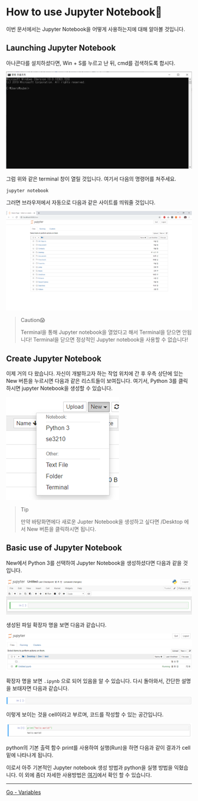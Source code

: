 # How to use Jupyter Notebook🤔

이번 문서에서는 Jupyter Notebook을 어떻게 사용하는지에 대해 알아볼 것입니다.

## Launching Jupyter Notebook

아나콘다를 설치하셨다면, Win + S를 누르고 난 뒤, cmd를 검색하도록 합시다. 

<img src="../img/terminal.png" alt="Terminal png"  />

그럼 위와 같은 terminal 창이 열릴 것입니다. 여기서 다음의 명령어를 쳐주세요.

```
jupyter notebook
```

그러면 브라우저에서 자동으로 다음과 같은 사이트를 띄워줄 것입니다.

<img src="../img/jupyter-notebook1.png" alt="jupyter notebook"  />

> Caution😱
>
> Terminal을 통해 Jupyter notebook을 열었다고 해서 Terminal을 닫으면 안됩니다!  Terminal을 닫으면 정상적인 Jupyter notebook을 사용할 수 없습니다!



## Create Jupyter Notebook

이제 거의 다 왔습니다. 자신이 개발하고자 하는 작업 위치에 간 후 우측 상단에 있는 New 버튼을 누르시면 다음과 같은 리스트들이 보여집니다. 여기서, Python 3를 클릭하시면 jupyter Notebook을 생성할 수 있습니다.

![jupyter notebook creation](../img/jupyter-notebook2.png)

> Tip
>
> 만약 바탕화면에다 새로운 Jupter Notebook을 생성하고 싶다면 /Desktop 에서 New 버튼을 클릭하시면 됩니다. 



## Basic use of Jupyter Notebook

New에서 Python 3를 선택하여 Jupyter Notebook을 생성하셨다면 다음과 같을 것입니다.

![Jupyter notebook img](../img/jupyter-notebook3.png)

생성된 파일 확장자 명을 보면 다음과 같습니다.

![Jupyter notebook 확장자 명](../img/jupyter-notebook4.png)

확장자 명을 보면 `.ipynb` 으로 되어 있음을 알 수 있습니다. 다시 돌아와서, 간단한 설명을 보태자면 다음과 같습니다.

![cell](../img/cell.png)

이렇게 보이는 것을 cell이라고 부르며, 코드를 작성할 수 있는 공간입니다. 

![typed cell](../img/jupyter-notebook5.png)

python의 기본 출력 함수 print를 사용하여 실행(Run)을 하면 다음과 같이 결과가 cell 밑에 나타나게 됩니다.

이로서 아주 기본적인 Jupyter notebook 생성 방법과 python을 실행 방법을 익혔습니다. 이 외에 좀더 자세한 사용방법은 [여기](http://bitly.kr/0tmjqtNt)에서 확인 할 수 있습니다.

---

[Go - Variables](../1-Python-syntax/Variables.md)